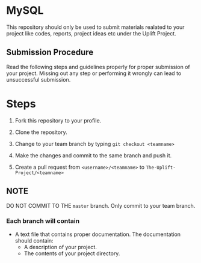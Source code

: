 # MySQL

This repository should only be used to submit materials realated to your project like codes, reports, project ideas etc under the Uplift Project.

## Submission Procedure

Read the following steps and guidelines properly for proper submission of your project. Missing out any step or performing it wrongly can lead to unsuccessful submission.

# Steps

1. Fork this repository to your profile.

2. Clone the repository.

2. Change to your team branch by typing `git checkout <teamname>`

3. Make the changes and commit to the same branch and push it.

4. Create a pull request from `<username>/<teamname>` to `The-Uplift-Project/<teamname>`

## NOTE

DO NOT COMMIT TO THE `master` branch. Only commit to your team branch.

### Each branch will contain

-   A text file that contains proper documentation. The documentation should contain:
    -   A description of your project.
    -   The contents of your project directory.
